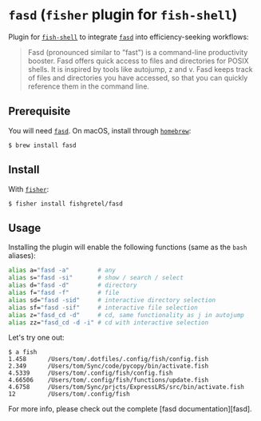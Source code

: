 # `fasd` (`fisher` plugin for `fish-shell`)

Plugin for [`fish-shell`](https://fishshell.com/) to integrate [`fasd`](https://github.com/clvv/fasd) into efficiency-seeking workflows:

> Fasd (pronounced similar to "fast") is a command-line productivity booster. Fasd offers quick access to files and directories for POSIX shells. It is inspired by tools like autojump, z and v. Fasd keeps track of files and directories you have accessed, so that you can quickly reference them in the command line.

## Prerequisite

You will need [`fasd`](https://github.com/clvv/fasd). On macOS, install through [`homebrew`](https://brew.sh):

```fish
$ brew install fasd
```

## Install

With [`fisher`](https://github.com/jorgebucaran/fisher):

```fish
$ fisher install fishgretel/fasd
```

## Usage

Installing the plugin will enable the following functions (same as the `bash` aliases):

```bash
alias a="fasd -a"        # any
alias s="fasd -si"       # show / search / select
alias d="fasd -d"        # directory
alias f="fasd -f"        # file
alias sd="fasd -sid"     # interactive directory selection
alias sf="fasd -sif"     # interactive file selection
alias z="fasd_cd -d"     # cd, same functionality as j in autojump
alias zz="fasd_cd -d -i" # cd with interactive selection
```

Let's try one out:

```
$ a fish
1.458      /Users/tom/.dotfiles/.config/fish/config.fish
2.349      /Users/tom/Sync/code/pycopy/bin/activate.fish
4.5339     /Users/tom/.config/fish/config.fish
4.66506    /Users/tom/.config/fish/functions/update.fish
4.6758     /Users/tom/Sync/prjcts/ExpressLRS/src/bin/activate.fish
12         /Users/tom/.config/fish
```

For more info, please check out the complete [fasd documentation][fasd].
